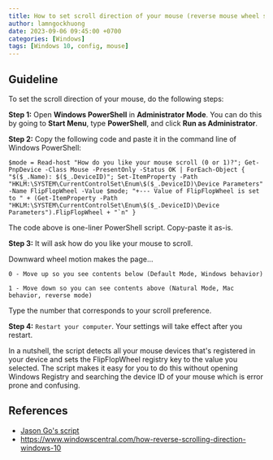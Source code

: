 ```yaml
---
title: How to set scroll direction of your mouse (reverse mouse wheel scroll)
author: lamngockhuong
date: 2023-09-06 09:45:00 +0700
categories: [Windows]
tags: [Windows 10, config, mouse]
---
```


## Guideline

To set the scroll direction of your mouse, do the following steps:

**Step 1:** Open **Windows PowerShell** in **Administrator Mode**. You can do this by going to **Start Menu**, type **PowerShell**, and click **Run as Administrator**.

**Step 2:** Copy the following code and paste it in the command line of Windows PowerShell:

```shell
$mode = Read-host "How do you like your mouse scroll (0 or 1)?"; Get-PnpDevice -Class Mouse -PresentOnly -Status OK | ForEach-Object { "$($_.Name): $($_.DeviceID)"; Set-ItemProperty -Path "HKLM:\SYSTEM\CurrentControlSet\Enum\$($_.DeviceID)\Device Parameters" -Name FlipFlopWheel -Value $mode; "+--- Value of FlipFlopWheel is set to " + (Get-ItemProperty -Path "HKLM:\SYSTEM\CurrentControlSet\Enum\$($_.DeviceID)\Device Parameters").FlipFlopWheel + "`n" }
```

The code above is one-liner PowerShell script. Copy-paste it as-is.

**Step 3:** It will ask how do you like your mouse to scroll.

Downward wheel motion makes the page...

    0 - Move up so you see contents below (Default Mode, Windows behavior)

    1 - Move down so you can see contents above (Natural Mode, Mac behavior, reverse mode)

Type the number that corresponds to your scroll preference.

**Step 4:** `Restart your computer`. Your settings will take effect after you restart.

In a nutshell, the script detects all your mouse devices that's registered in your device and sets the FlipFlopWheel registry key to the value you selected. The script makes it easy for you to do this without opening Windows Registry and searching the device ID of your mouse which is error prone and confusing.

## References

- [Jason Go's script](https://answers.microsoft.com/en-us/windows/forum/all/reverse-mouse-wheel-scroll/657c4537-f346-4b8b-99f8-9e1f52cd94c2)
- <https://www.windowscentral.com/how-reverse-scrolling-direction-windows-10>
